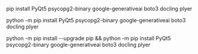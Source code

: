 pip install PyQt5 psycopg2-binary google-generativeai boto3 docling plyer

python -m pip install PyQt5 psycopg2-binary google-generativeai boto3 docling plyer

python -m pip install --upgrade pip && python -m pip install PyQt5 psycopg2-binary google-generativeai boto3 docling plyer
